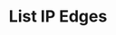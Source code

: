 ---
title: List IP Edges
excerpt: Retrieve a paginated, filtered list of IP Edges
api:
  file: swagger.yaml
  operationId: post_api-v2-assets-edges
hidden: false
---